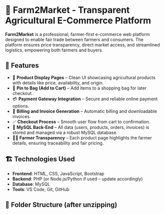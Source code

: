 # 🌾 Farm2Market - Transparent Agricultural E-Commerce Platform

**Farm2Market** is a professional, farmer-first e-commerce web platform designed to enable fair trade between farmers and consumers. The platform ensures price transparency, direct market access, and streamlined logistics, empowering both farmers and buyers.

## 🚀 Features

- 🛒 **Product Display Pages** – Clean UI showcasing agricultural products with details like price, availability, and origin.
- 📌 **Pin to Bag (Add to Cart)** – Add items to a shopping bag for later checkout.
- 💳 **Payment Gateway Integration** – Secure and reliable online payment options.
- 🧾 **Billing and Invoice Generation** – Automatic billing and downloadable invoices.
- ✅ **Checkout Process** – Smooth user flow from cart to confirmation.
- 🧠 **MySQL Back-End** – All data (users, products, orders, invoices) is stored and managed via a robust MySQL database.
- 👩‍🌾 **Farmer Transparency** – Each product page highlights the farmer details, ensuring traceability and fair pricing.

## 🏗️ Technologies Used

- **Frontend**: HTML, CSS, JavaScript, Bootstrap
- **Backend**: PHP (or Node.js/Python if used – update accordingly)
- **Database**: MySQL
- **Tools**: VS Code, Git, GitHub

## 📁 Folder Structure (after unzipping)


